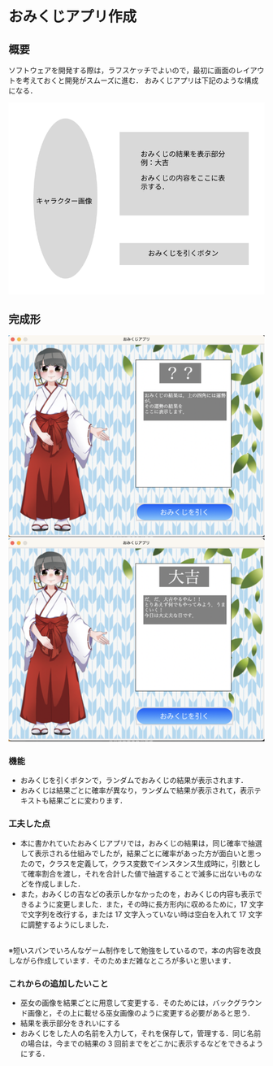 # おみくじアプリ作成

## 概要

ソフトウェアを開発する際は，ラフスケッチでよいので，最初に画面のレイアウトを考えておくと開発がスムーズに進む．
おみくじアプリは下記のような構成になる．

![おみくじアプリのモック](../github_images/Mock_OmikujiApp.png)

## 完成形

![おみくじアプリ初期画面](../github_images/complete_image1.png)
![おみくじアプリおみくじ引いた後の画面](../github_images/complete_image2.png)

### 機能

- おみくじを引くボタンで，ランダムでおみくじの結果が表示されます．
- おみくじは結果ごとに確率が異なり，ランダムで結果が表示されて，表示テキストも結果ごとに変わります．

### 工夫した点

- 本に書かれていたおみくじアプリでは，おみくじの結果は，同じ確率で抽選して表示される仕組みでしたが，結果ごとに確率があった方が面白いと思ったので，クラスを定義して，クラス変数でインスタンス生成時に，引数として確率割合を渡し，それを合計した値で抽選することで滅多に出ないものなどを作成しました．
- また，おみくじの吉などの表示しかなかったのを，おみくじの内容も表示できるように変更しました．また，その時に長方形内に収めるために，17 文字で文字列を改行する，または 17 文字入っていない時は空白を入れて 17 文字に調整するようにしました．

<br>
※短いスパンでいろんなゲーム制作をして勉強をしているので，本の内容を改良しながら作成しています．そのためまだ雑なところが多いと思います．

### これからの追加したいこと

- 巫女の画像を結果ごとに用意して変更する．そのためには，バックグラウンド画像と，その上に載せる巫女画像のように変更する必要があると思う．
- 結果を表示部分をきれいにする
- おみくじをした人の名前を入力して，それを保存して，管理する．同じ名前の場合は，今までの結果の 3 回前までをどこかに表示するなどをできるようにする．
